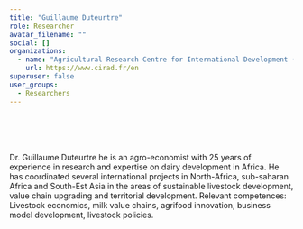 ```yaml
---
title: "Guillaume Duteurtre"
role: Researcher
avatar_filename: ""
social: []
organizations:
  - name: "Agricultural Research Centre for International Development (CIRAD) "
    url: https://www.cirad.fr/en
superuser: false
user_groups:
  - Researchers
---
```

<br />
<br />
<br />
<br />
Dr. Guillaume Duteurtre he is an agro-economist with 25 years of experience in research and expertise on dairy development in Africa. He has coordinated several international projects in North-Africa, sub-saharan Africa and South-Est Asia in the areas of sustainable livestock development, value chain upgrading and territorial development. Relevant competences: Livestock economics, milk value chains, agrifood innovation, business model development, livestock policies.
